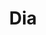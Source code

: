 ---
title: "Dia"
url: /real-sitio-de-san-ildefonso/dia-carretera-de-torrecaballeros/
shop: Supermarkt
---